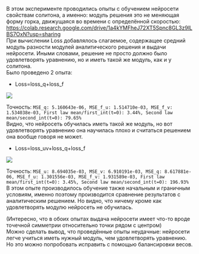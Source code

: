 В этом эксперименте проводились опыты с обучением нейросети свойствам солитона, а именно: модуль решения это не меняющая форму горка, движущаяся во времени с определённой скоростью:
<https://colab.research.google.com/drive/1a4kYMFheJ72XT5Spnc8GL3z9lLBS7OxN?usp=sharing>  
При вычислении Loss добавлялось слагаемое, содержащее средний модуль разности модулей аналитического решения и выдачи нейросети. Иными словами, решение не просто должно было удовлетворять уравнению, но и иметь такой же модуль, как и у солитона.  
Было проведено 2 опыта:
* Loss=loss_q+loss_f
<img src="https://github.com/mikhakuv/PINNs/blob/main/pictures/exp44_results_1.png">

Точность: `MSE_q: 5.160643e-06, MSE_f_u: 1.514710e-03, MSE_f_v: 1.534038e-03, First law mean/first_int(t=0): 3.44%, Second law mean/second_int(t=0): 79.65%`  
Видно, что нейросеть обучилась иметь такой же модуль, но вот удовлетворять уравнению она научилась плохо и считаться решением она вообще говоря не может.  

* Loss=loss_uv+loss_q+loss_f
<img src="https://github.com/mikhakuv/PINNs/blob/main/pictures/exp44_results_1.png">

Точность: `MSE_u: 8.694035e-03, MSE_v: 6.910191e-03, MSE_q: 8.617881e-06, MSE_f_u: 1.301556e-03, MSE_f_v: 1.931589e-03, First law mean/first_int(t=0): 3.45%, Second law mean/second_int(t=0): 196.93%`  
В этом опыте производилось обучение также начальным и граничным условиям, именно поэтому производится сравнение результатов с аналитическим решением. Но видно, что ничему кроме как удовлетворять модулю нейросеть не обучилась.  

(Интересно, что в обоих опытах выдача нейросети имеет что-то вроде точечной симметрии относительно точки рядом с центром)  
Можно сделать вывод, что проведённые опыты неудачные: нейросети легче учиться иметь нужный модуль, чем удовлетворять уравнению. Но это можно попробовать исправить с помощью балансировки весов.  
